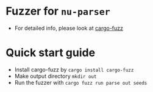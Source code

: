 # Fuzzer for `nu-parser`

- For detailed info, please look at [cargo-fuzz](https://github.com/rust-fuzz/cargo-fuzz)

# Quick start guide
- Install cargo-fuzz by `cargo install cargo-fuzz`
- Make output directory `mkdir out`
- Run the fuzzer with `cargo fuzz run parse out seeds`
